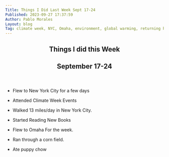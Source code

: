 ```yaml
---
Title: Things I Did Last Week Sept 17-24
Published: 2023-09-27 17:37:59
Author: Pablo Morales
Layout: blog
Tag: climate week, NYC, Omaha, environment, global warming, returning home
---
```

<article class="mid-gray cf ph3 ph5-ns pv5">
  <header class="mid-gray fn fl-ns w-50-ns pr4-ns">
    <h1 class="mid-gray mb3 mt0 lh-title">Things I did this Week</h1>
<h2 class="f3 mid-gray lh-title">
     September 17-24
    </h2>
  </header>
  <div class="fn fl-ns w-50-ns">
    <div class="lh-copy measure mt4 mt0-ns" markdown="1">


* Flew to New York City for a few days
* Attended Climate Week Events
* Walked 13 miles/day in New York City.
* Started Reading New Books
* Flew to Omaha For the week.
* Ran through a corn field.
* Ate puppy chow


    </div>
  </div>
</article>
